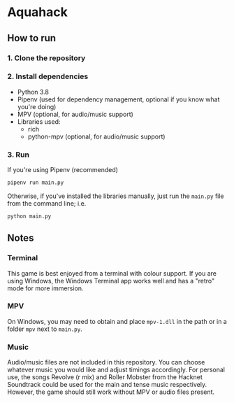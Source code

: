 # Aquahack

## How to run

### 1. Clone the repository

### 2. Install dependencies
  - Python 3.8
  - Pipenv (used for dependency management, optional if you know what you're doing)
  - MPV (optional, for audio/music support)
  - Libraries used:
    - rich
    - python-mpv (optional, for audio/music support)

### 3. Run
If you're using Pipenv (recommended)
```sh
pipenv run main.py
```
Otherwise, if you've installed the libraries manually,
just run the `main.py` file from the command line; i.e.
```sh
python main.py
```

## Notes

### Terminal
This game is best enjoyed from a terminal with colour support.
If you are using Windows, the Windows Terminal app works well and has
a "retro" mode for more immersion.

### MPV
On Windows, you may need to obtain and place `mpv-1.dll` in the path
or in a folder `mpv` next to `main.py`.

### Music
Audio/music files are not included in this repository.
You can choose whatever music you would like and adjust timings accordingly.
For personal use, the songs Revolve (r mix) and Roller Mobster from the
Hacknet Soundtrack could be used for the main and tense music respectively.
However, the game should still work without MPV or audio files present.
